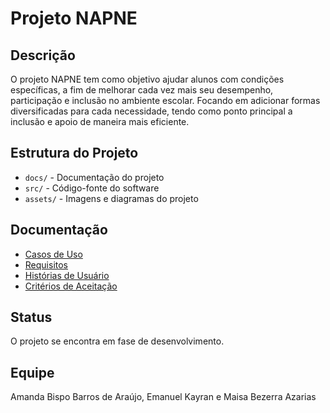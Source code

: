# Projeto NAPNE

## Descrição
O projeto NAPNE tem como objetivo ajudar alunos com condições específicas, a fim de melhorar cada vez mais seu desempenho, participação e inclusão no ambiente escolar. Focando em adicionar formas diversificadas para cada necessidade, tendo como ponto principal a inclusão e apoio de maneira mais eficiente.

## Estrutura do Projeto
- `docs/` - Documentação do projeto
- `src/` - Código-fonte do software
- `assets/` - Imagens e diagramas do projeto

## Documentação
- [Casos de Uso](docs/casos_de_uso.md)
- [Requisitos](docs/requisitos.md)
- [Histórias de Usuário](docs/historia_usuario.md)
- [Critérios de Aceitação](docs/criterios_aceitacao.md)

## Status
O projeto se encontra em fase de desenvolvimento. 

## Equipe
Amanda Bispo Barros de Araújo,
Emanuel Kayran e
Maisa Bezerra Azarias 
